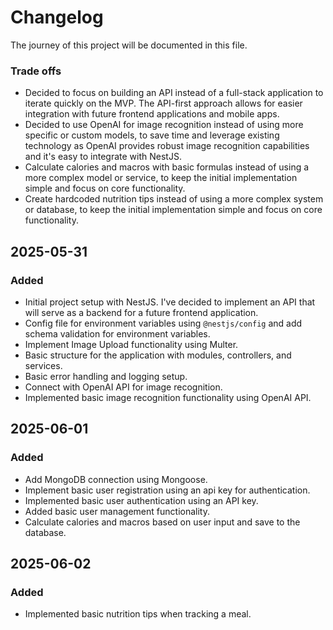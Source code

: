 # Changelog

The journey of this project will be documented in this file.

### Trade offs

- Decided to focus on building an API instead of a full-stack application to iterate quickly on the MVP. The API-first approach allows for easier integration with future frontend applications and mobile apps.
- Decided to use OpenAI for image recognition instead of using more specific or custom models, to save time and leverage existing technology as OpenAI provides robust image recognition capabilities and it's easy to integrate with NestJS.
- Calculate calories and macros with basic formulas instead of using a more complex model or service, to keep the initial implementation simple and focus on core functionality.
- Create hardcoded nutrition tips instead of using a more complex system or database, to keep the initial implementation simple and focus on core functionality.

## 2025-05-31

### Added

- Initial project setup with NestJS. I've decided to implement an API
  that will serve as a backend for a future frontend application.
- Config file for environment variables using `@nestjs/config` and add schema validation for environment variables.
- Implement Image Upload functionality using Multer.
- Basic structure for the application with modules, controllers, and services.
- Basic error handling and logging setup.
- Connect with OpenAI API for image recognition.
- Implemented basic image recognition functionality using OpenAI API.

## 2025-06-01

### Added

- Add MongoDB connection using Mongoose.
- Implement basic user registration using an api key for authentication.
- Implemented basic user authentication using an API key.
- Added basic user management functionality.
- Calculate calories and macros based on user input and save to the database.

## 2025-06-02

### Added

- Implemented basic nutrition tips when tracking a meal.
